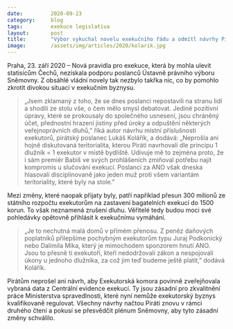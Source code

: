 ```yaml
---
date:         2020-09-23
category:     blog
tags:         exekuce legislativa
layout:       post
title:        "Výbor vykuchal novelu exekučního řádu a odmítl návrhy Pirátů. Statisíce lidí v dluhových pastech chce nechat bez pomoci"
image:        /assets/img/articles/2020/kolarik.jpg
---
```


Praha, 23. září 2020 – Nová pravidla pro exekuce, která by mohla ulevit statisícům Čechů, nezískala podporu poslanců Ústavně právního výboru Sněmovny. Z obsáhlé vládní novely tak nezbylo takřka nic, co by pomohlo zkrotit divokou situaci v exekučním byznysu. 

> „Jsem zklamaný z toho, že se dnes poslanci nepostavili na stranu lidí a shodili ze stolu vše, o čem mělo smysl debatovat. Jediné pozitivní úpravy, které se prokousaly do společného usnesení, jsou chráněný účet, přednostní hrazení jistiny před úroky a odpuštění některých veřejnoprávních dluhů,” říká autor návrhu místní příslušnosti exekutorů, pirátský poslanec Lukáš Kolářík, a dodává: „Neprošla ani hojně diskutovaná teritorialita, kterou Piráti navrhovali dle principu 1 dlužník = 1 exekutor v místě bydliště. Udivuje mě to zejména proto, že i sám premiér Babiš ve svých prohlášeních zmiňoval potřebu najít kompromis u slučování exekucí. Poslanci za ANO však dneska hlasovali disciplinovaně jako jeden muž proti všem variantám teritoriality, které byly na stole.” 

Mezi změny, které naopak přijaty byly, patří například přesun 300 milionů ze státního rozpočtu exekutorům na zastavení bagatelních exekucí do 1500 korun. To však neznamená zrušení dluhu. Věřitelé tedy budou moci své pohledávky opětovně přihlásit k exekučnímu vymáhání. 

> „Je to nechutná malá domů v přímém přenosu. Z peněz daňových poplatníků přilepšíme pochybným exekutorům typu Juraj Podkonický nebo Dalimila Míka, který je mimochodem sponzorem hnutí ANO. Jsou to přesně ti exekutoři, kteří nedodržovali zákon a nespojovali úkony u jednoho dlužníka, za což jim teď budeme ještě platit,” dodává Kolářík.

Pirátům neprošel ani návrh, aby Exekutorská komora povinně zveřejňovala vybraná data z Centrální evidence exekucí. Ty jsou zásadní pro zkvalitnění práce Ministerstva spravedlnosti, které nyní nemůže exekutorský byznys kvalifikovaně regulovat. Všechny návrhy načtou Piráti znovu v rámci druhého čtení a pokusí se přesvědčit plénum Sněmovny, aby tyto zásadní změny schválilo. 
